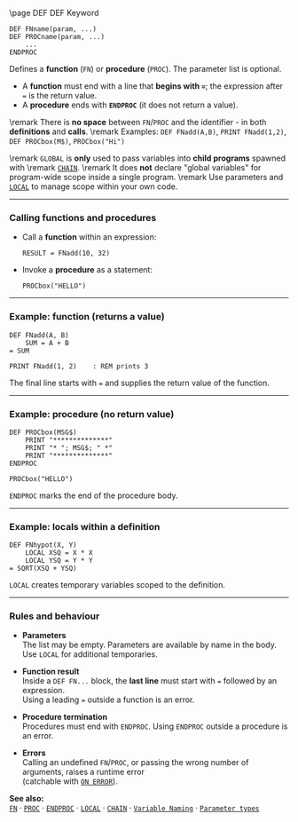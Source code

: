 \page DEF DEF Keyword
```basic
DEF FNname(param, ...)
DEF PROCname(param, ...)
    ...
ENDPROC
```

Defines a **function** (`FN`) or **procedure** (`PROC`). The parameter list is optional.

- A **function** must end with a line that **begins with `=`**; the expression after `=` is the return value.
- A **procedure** ends with **`ENDPROC`** (it does not return a value).


\remark There is **no space** between `FN`/`PROC` and the identifier - in both **definitions** and **calls**.
\remark Examples: `DEF FNadd(A,B)`, `PRINT FNadd(1,2)`, `DEF PROCbox(M$)`, `PROCbox("Hi")`


\remark `GLOBAL` is **only** used to pass variables into **child programs** spawned with
\remark [`CHAIN`](https://github.com/brainboxdotcc/retro-rocket/wiki/CHAIN).
\remark It does **not** declare "global variables" for program-wide scope inside a single program.
\remark Use parameters and [`LOCAL`](https://github.com/brainboxdotcc/retro-rocket/wiki/LOCAL) to manage scope within your own code.

---

### Calling functions and procedures

- Call a **function** within an expression:
  ```basic
  RESULT = FNadd(10, 32)
  ```
- Invoke a **procedure** as a statement:
  ```basic
  PROCbox("HELLO")
  ```

---

### Example: function (returns a value)

```basic
DEF FNadd(A, B)
    SUM = A + B
= SUM

PRINT FNadd(1, 2)    : REM prints 3
```

The final line starts with `=` and supplies the return value of the function.

---

### Example: procedure (no return value)

```basic
DEF PROCbox(MSG$)
    PRINT "**************"
    PRINT "* "; MSG$; " *"
    PRINT "**************"
ENDPROC

PROCbox("HELLO")
```

`ENDPROC` marks the end of the procedure body.

---

### Example: locals within a definition

```basic
DEF FNhypot(X, Y)
    LOCAL XSQ = X * X
    LOCAL YSQ = Y * Y
= SQRT(XSQ + YSQ)
```

`LOCAL` creates temporary variables scoped to the definition.

---

### Rules and behaviour

- **Parameters**  
  The list may be empty. Parameters are available by name in the body.  
  Use `LOCAL` for additional temporaries.

- **Function result**  
  Inside a `DEF FN...` block, the **last line** must start with `=` followed by an expression.  
  Using a leading `=` outside a function is an error.

- **Procedure termination**  
  Procedures must end with `ENDPROC`. Using `ENDPROC` outside a procedure is an error.

- **Errors**  
  Calling an undefined `FN`/`PROC`, or passing the wrong number of arguments, raises a runtime error  
  (catchable with [`ON ERROR`](https://github.com/brainboxdotcc/retro-rocket/wiki/ONERROR)).

**See also:**  
[`FN`](https://github.com/brainboxdotcc/retro-rocket/wiki/FN) ·
[`PROC`](https://github.com/brainboxdotcc/retro-rocket/wiki/PROC) ·
[`ENDPROC`](https://github.com/brainboxdotcc/retro-rocket/wiki/ENDPROC) ·
[`LOCAL`](https://github.com/brainboxdotcc/retro-rocket/wiki/LOCAL) ·
[`CHAIN`](https://github.com/brainboxdotcc/retro-rocket/wiki/CHAIN) ·
[`Variable Naming`](https://github.com/brainboxdotcc/retro-rocket/wiki/Variable-Naming) ·
[`Parameter types`](https://github.com/brainboxdotcc/retro-rocket/wiki/Parameter-types)
